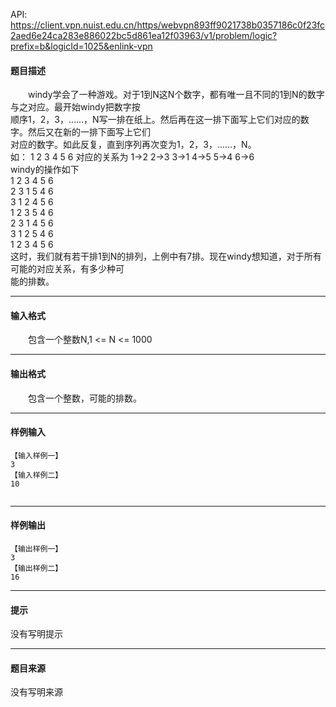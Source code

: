 API: https://client.vpn.nuist.edu.cn/https/webvpn893ff9021738b0357186c0f23fc2aed6e24ca283e886022bc5d861ea12f03963/v1/problem/logic?prefix=b&logicId=1025&enlink-vpn

#### 题目描述

　　windy学会了一种游戏。对于1到N这N个数字，都有唯一且不同的1到N的数字与之对应。最开始windy把数字按  
顺序1，2，3，……，N写一排在纸上。然后再在这一排下面写上它们对应的数字。然后又在新的一排下面写上它们  
对应的数字。如此反复，直到序列再次变为1，2，3，……，N。  
如： 1 2 3 4 5 6 对应的关系为 1->2 2->3 3->1 4->5 5->4 6->6  
windy的操作如下  
1 2 3 4 5 6  
2 3 1 5 4 6  
3 1 2 4 5 6  
1 2 3 5 4 6  
2 3 1 4 5 6  
3 1 2 5 4 6  
1 2 3 4 5 6  
这时，我们就有若干排1到N的排列，上例中有7排。现在windy想知道，对于所有可能的对应关系，有多少种可  
能的排数。  
  

---

#### 输入格式

　　包含一个整数N,1 <= N <= 1000

---

#### 输出格式

　　包含一个整数，可能的排数。

---

#### 样例输入
```
【输入样例一】
3
【输入样例二】
10


```

---

#### 样例输出
```
【输出样例一】
3
【输出样例二】
16
```

---

#### 提示

没有写明提示

---

#### 题目来源

没有写明来源